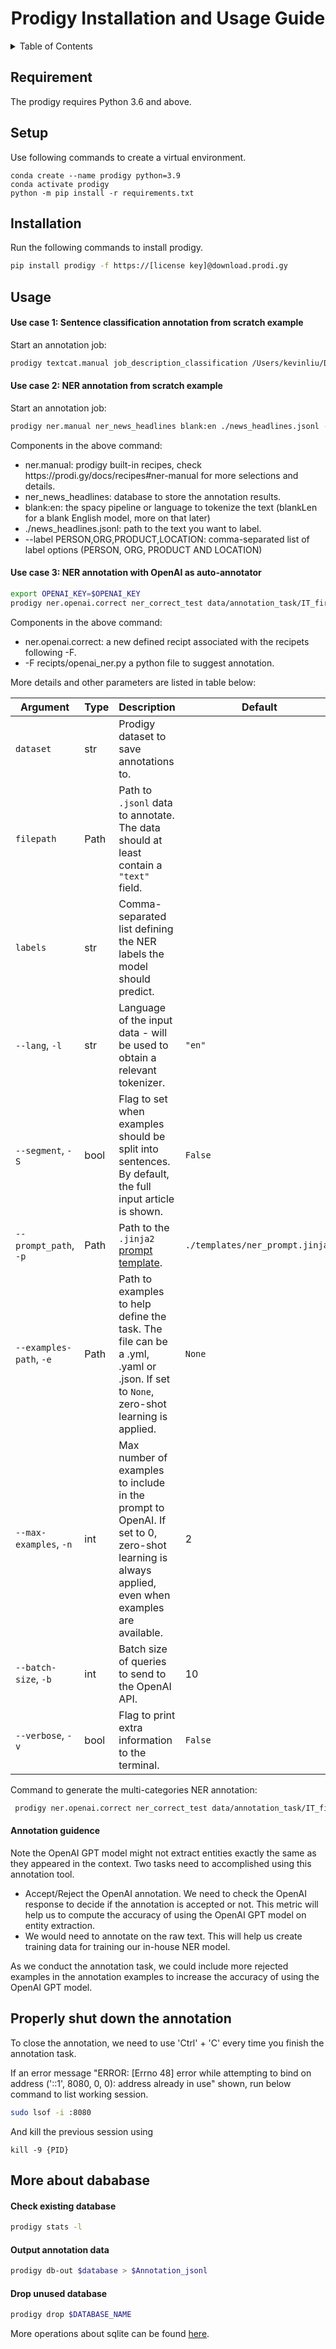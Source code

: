 <div id="top"></div>

<!-- PROJECT LOGO -->
<div align="center">
  <h1 align="center">Prodigy Installation and Usage Guide</h1>
</div>


<!-- TABLE OF CONTENTS -->
<details>
  <summary>Table of Contents</summary>
  <ol>
    <li><a href="#Requirement">Requirement</a></li>
    <li><a href="#Setup">Set up</a></li>
    <li><a href="#Installation">Installation</a></li>
    <li><a href="#Usage">NER annotation example</a></li>      
  </ol>
</details>


<!-- Requirement -->
## Requirement 
The prodigy requires Python 3.6 and above.

<!-- Setup -->
## Setup
Use following commands to create a virtual environment. 
```base 
conda create --name prodigy python=3.9
conda activate prodigy
python -m pip install -r requirements.txt
```

<!-- Installation -->
## Installation 
Run the following commands to install prodigy.  
```bash 
pip install prodigy -f https://[license key]@download.prodi.gy
```

<!-- Usage -->
## Usage 
#### Use case 1: Sentence classification annotation from scratch example

Start an annotation job:
```bash
prodigy textcat.manual job_description_classification /Users/kevinliu/Desktop/workspace/prodigy_annotation/data/annotation_task/sentence_classfication.jsonl --label requirement,descriptions,others
```

#### Use case 2: NER annotation from scratch example

Start an annotation job: 
```bash
prodigy ner.manual ner_news_headlines blank:en ./news_headlines.jsonl --label PERSON,ORG,PRODUCT,LOCATION
```

Components in the above command:

<ul>
    <li> ner.manual: prodigy built-in recipes, check https://prodi.gy/docs/recipes#ner-manual for more selections and details. </li>
    <li> ner_news_headlines: database to store the annotation results. </li>
    <li> blank:en: the spacy pipeline or language to tokenize the text (blankLen for a blank English model, more on that later) </li>
     <li> ./news_headlines.jsonl: path to the text you want to label. </li>
     <li> --label PERSON,ORG,PRODUCT,LOCATION: comma-separated list of label options (PERSON, ORG, PRODUCT AND LOCATION) </li>
</ul>

#### Use case 3: NER annotation with OpenAI as auto-annotator
```bash
export OPENAI_KEY=$OPENAI_KEY
prodigy ner.openai.correct ner_correct_test data/annotation_task/IT_first_100.jsonl "skill" -F recipes/openai_ner.py -p templates/skill_ner.jinja2 -e examples/skill_ner.yaml
```
Components in the above command:

<ul>
    <li> ner.openai.correct: a new defined recipt associated with the recipets following -F. </li>
    <li> -F recipts/openai_ner.py a python file to suggest annotation. </li>
</ul>

More details and other parameters are listed in table below: 

| Argument                | Type | Description                                                                                                                                     | Default                         |
| ----------------------- | ---- | ----------------------------------------------------------------------------------------------------------------------------------------------- | ------------------------------- |
| `dataset`               | str  | Prodigy dataset to save annotations to.                                                                                                         |                                 |
| `filepath`              | Path | Path to `.jsonl` data to annotate. The data should at least contain a `"text"` field.                                                           |                                 |
| `labels`                | str  | Comma-separated list defining the NER labels the model should predict.                                                                          |                                 |
| `--lang`, `-l`          | str  | Language of the input data - will be used to obtain a relevant tokenizer.                                                                       | `"en"`                          |
| `--segment`, `-S`       | bool | Flag to set when examples should be split into sentences. By default, the full input article is shown.                                          | `False`                         |
| `--prompt_path`, `-p`   | Path | Path to the `.jinja2` [prompt template](templates).                                                                                             | `./templates/ner_prompt.jinja2` |
| `--examples-path`, `-e` | Path | Path to examples to help define the task. The file can be a .yml, .yaml or .json. If set to `None`, zero-shot learning is applied.              | `None`                          |
| `--max-examples`, `-n`  | int  | Max number of examples to include in the prompt to OpenAI. If set to 0, zero-shot learning is always applied, even when examples are available. | 2                               |
| `--batch-size`, `-b`    | int  | Batch size of queries to send to the OpenAI API.                                                                                                | 10                              |
| `--verbose`, `-v`       | bool | Flag to print extra information to the terminal.                                                                                                | `False`                         |
Command to generate the multi-categories NER annotation:
```bash
 prodigy ner.openai.correct ner_correct_test data/annotation_task/IT_first_100.jsonl "education_requirement,technical_requirement,softskill_requirement" -F recipes/openai_ner.py -p templates/skill_ner.jinja2 -e examples/skill_ner_multiple_categories.yaml
``` 


#### Annotation guidence
Note the OpenAI GPT model might not extract entities exactly the same as they appeared in the context. Two tasks need to accomplished using this annotation tool.

<ul>
    <li> Accept/Reject the OpenAI annotation. We need to check the OpenAI response to decide if the annotation is accepted or not. This metric will help us to compute the accuracy of using the OpenAI GPT model on entity extraction. </li>
    <li> We would need to annotate on the raw text. This will help us create training data for training our in-house NER model. </li>
</ul>

As we conduct the annotation task, we could include more rejected examples in the annotation examples to increase the accuracy of using the OpenAI GPT model. 

## Properly shut down the annotation
To close the annotation, we need to use 'Ctrl' + 'C' every time you finish the annotation task. 

If an error message "ERROR:    [Errno 48] error while attempting to bind on address ('::1', 8080, 0, 0): address already in use" 
shown, run below command to list working session.

```bash 
sudo lsof -i :8080
```

And kill the previous session using 
```
kill -9 {PID}
```

## More about dababase

#### Check existing database
```bash 
prodigy stats -l
```

#### Output annotation data 
```bash 
prodigy db-out $database > $Annotation_jsonl
```

#### Drop unused database
```bash 
prodigy drop $DATABASE_NAME
```

More operations about sqlite can be found [here](https://www.sqlitetutorial.net/sqlite-commands/).

